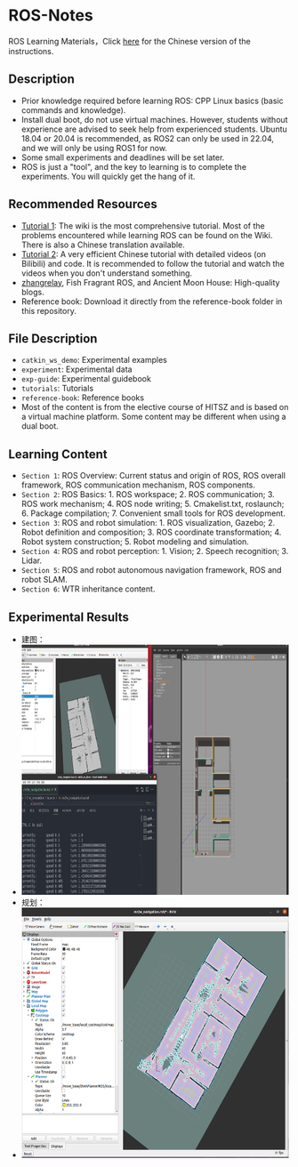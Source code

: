 # ROS-Notes
ROS Learning Materials，Click [here](https://github.com/OriTwil/ROS-Notes/blob/master/%E4%B8%AD%E6%96%87%E8%AF%B4%E6%98%8E.md) for the Chinese version of the instructions.

## Description
- Prior knowledge required before learning ROS: CPP Linux basics (basic commands and knowledge).
- Install dual boot, do not use virtual machines. However, students without experience are advised to seek help from experienced students. Ubuntu 18.04 or 20.04 is recommended, as ROS2 can only be used in 22.04, and we will only be using ROS1 for now.
- Some small experiments and deadlines will be set later.
- ROS is just a "tool", and the key to learning is to complete the experiments. You will quickly get the hang of it.

## Recommended Resources
- [Tutorial 1](https://wiki.ros.org/Documentation): The wiki is the most comprehensive tutorial. Most of the problems encountered while learning ROS can be found on the Wiki. There is also a Chinese translation available.
- [Tutorial 2](http://www.autolabor.com.cn/book/ROSTutorials/): A very efficient Chinese tutorial with detailed videos (on Bilibili) and code. It is recommended to follow the tutorial and watch the videos when you don't understand something.
- [zhangrelay](https://blog.csdn.net/ZhangRelay), Fish Fragrant ROS, and Ancient Moon House: High-quality blogs.
- Reference book: Download it directly from the reference-book folder in this repository.

## File Description
- `catkin_ws_demo`: Experimental examples
- `experiment`: Experimental data
- `exp-guide`: Experimental guidebook
- `tutorials`: Tutorials
- `reference-book`: Reference books
- Most of the content is from the elective course of HITSZ and is based on a virtual machine platform. Some content may be different when using a dual boot.

## Learning Content
- `Section 1`: ROS Overview: Current status and origin of ROS, ROS overall framework, ROS communication mechanism, ROS components.
- `Section 2`: ROS Basics: 1. ROS workspace; 2. ROS communication; 3. ROS work mechanism; 4. ROS node writing; 5. Cmakelist.txt, roslaunch; 6. Package compilation; 7. Convenient small tools for ROS development.
- `Section 3`: ROS and robot simulation: 1. ROS visualization, Gazebo; 2. Robot definition and composition; 3. ROS coordinate transformation; 4. Robot system construction; 5. Robot modeling and simulation.
- `Section 4`: ROS and robot perception: 1. Vision; 2. Speech recognition; 3. Lidar.
- `Section 5`: ROS and robot autonomous navigation framework, ROS and robot SLAM.
- `Section 6`: WTR inheritance content.

## Experimental Results
- 建图：
- <img src="https://github.com/OriTwil/ROS-Notes/blob/master/image/exp4(3).png" width="600" height="450">
- 规划： 
- <img src="https://github.com/OriTwil/ROS-Notes/blob/master/image/exp5(4).png" width="600" height="450">

